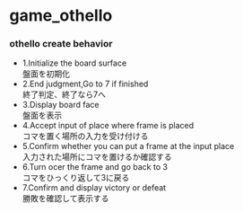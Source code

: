 # game_othello

### othello create behavior
- 1.Initialize the board surface  
盤面を初期化
- 2.End judgment,Go to 7 if finished  
終了判定、終了なら7へ
- 3.Display board face  
盤面を表示
- 4.Accept input of place where frame is placed  
コマを置く場所の入力を受け付ける
- 5.Confirm whether you can put a  frame at the input place  
入力された場所にコマを置けるか確認する
- 6.Turn ocer the frame and go back to 3  
コマをひっくり返して3に戻る
- 7.Confirm and display victory or defeat  
勝敗を確認して表示する
